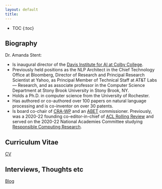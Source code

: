 ```yaml
---
layout: default
title: 
---
```


* TOC
{:toc}

## Biography

Dr. Amanda Stent:
* Is inaugural director of the [Davis Institute for AI at Colby College](https://artificial-intelligence.colby.edu/).
* Previously held positions as the NLP Architect in the Chief Technology Office at Bloomberg, Director of Research and Principal Research Scientist at Yahoo, as Principal Member of Technical Staff at AT&T Labs — Research, and as associate professor in the Computer Science Department at Stony Brook University in Stony Brook, NY.
* Holds a Ph.D. in computer science from the University of Rochester.
* Has authored or co-authored over 100 papers on natural language processing and is co-inventor on over 30 patents.
* Is board co-chair of [CRA-WP](https://cra.org/cra-wp/) and an [ABET](https://abet.org) commissioner. Previously, was a 2020-22 founding co-editor-in-chief of [ACL Rolling Review](https://aclrollingreview.org/) and served on the 2020-22 National Academies Committee studying [Responsible Computing Research](https://www.nationalacademies.org/our-work/responsible-computing-research-ethics-and-governance-of-computing-research-and-its-applications).

## Curriculum Vitae

[CV](files/stentcv.pdf)

## Interviews, Thoughts etc

[Blog](blog.html)

